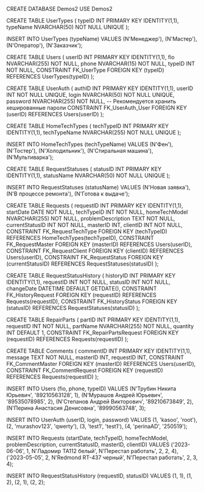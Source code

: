 CREATE DATABASE Demos2
USE Demos2

CREATE TABLE UserTypes (
    typeID INT PRIMARY KEY IDENTITY(1,1),
    typeName NVARCHAR(50) NOT NULL UNIQUE
);

INSERT INTO UserTypes (typeName)
VALUES 
    (N'Менеджер'),
    (N'Мастер'),
    (N'Оператор'),
    (N'Заказчик');

CREATE TABLE Users (
    userID INT PRIMARY KEY IDENTITY(1,1),
    fio NVARCHAR(255) NOT NULL,
    phone NVARCHAR(15) NOT NULL,
    typeID INT NOT NULL,
    CONSTRAINT FK_UserType FOREIGN KEY (typeID) REFERENCES UserTypes(typeID)
);

CREATE TABLE UserAuth (
    authID INT PRIMARY KEY IDENTITY(1,1),
    userID INT NOT NULL UNIQUE,
    login NVARCHAR(50) NOT NULL UNIQUE,
    password NVARCHAR(255) NOT NULL, -- Рекомендуется хранить хешированные пароли
    CONSTRAINT FK_UserAuth_User FOREIGN KEY (userID) REFERENCES Users(userID)
);

CREATE TABLE HomeTechTypes (
    techTypeID INT PRIMARY KEY IDENTITY(1,1),
    techTypeName NVARCHAR(255) NOT NULL UNIQUE
);

INSERT INTO HomeTechTypes (techTypeName)
VALUES 
    (N'Фен'),
    (N'Тостер'),
    (N'Холодильник'),
    (N'Стиральная машина'),
    (N'Мультиварка');

CREATE TABLE RequestStatuses (
    statusID INT PRIMARY KEY IDENTITY(1,1),
    statusName NVARCHAR(50) NOT NULL UNIQUE
);

INSERT INTO RequestStatuses (statusName)
VALUES 
    (N'Новая заявка'),
    (N'В процессе ремонта'),
    (N'Готова к выдаче');

CREATE TABLE Requests (
    requestID INT PRIMARY KEY IDENTITY(1,1),
    startDate DATE NOT NULL,
    techTypeID INT NOT NULL,
    homeTechModel NVARCHAR(255) NOT NULL,
    problemDescription TEXT NOT NULL,
    currentStatusID INT NOT NULL,
    masterID INT,
    clientID INT NOT NULL,
    CONSTRAINT FK_RequestTechType FOREIGN KEY (techTypeID) REFERENCES HomeTechTypes(techTypeID),
    CONSTRAINT FK_RequestMaster FOREIGN KEY (masterID) REFERENCES Users(userID),
    CONSTRAINT FK_RequestClient FOREIGN KEY (clientID) REFERENCES Users(userID),
    CONSTRAINT FK_RequestStatus FOREIGN KEY (currentStatusID) REFERENCES RequestStatuses(statusID)
);

CREATE TABLE RequestStatusHistory (
    historyID INT PRIMARY KEY IDENTITY(1,1),
    requestID INT NOT NULL,
    statusID INT NOT NULL,
    changeDate DATETIME DEFAULT GETDATE(),
    CONSTRAINT FK_HistoryRequest FOREIGN KEY (requestID) REFERENCES Requests(requestID),
    CONSTRAINT FK_HistoryStatus FOREIGN KEY (statusID) REFERENCES RequestStatuses(statusID)
);

CREATE TABLE RepairParts (
    partID INT PRIMARY KEY IDENTITY(1,1),
    requestID INT NOT NULL,
    partName NVARCHAR(255) NOT NULL,
    quantity INT DEFAULT 1,
    CONSTRAINT FK_RepairPartsRequest FOREIGN KEY (requestID) REFERENCES Requests(requestID)
);

CREATE TABLE Comments (
    commentID INT PRIMARY KEY IDENTITY(1,1),
    message TEXT NOT NULL,
    masterID INT,
    requestID INT,
    CONSTRAINT FK_CommentMaster FOREIGN KEY (masterID) REFERENCES Users(userID),
    CONSTRAINT FK_CommentRequest FOREIGN KEY (requestID) REFERENCES Requests(requestID)
);

INSERT INTO Users (fio, phone, typeID)
VALUES 
    (N'Трубин Никита Юрьевич', '89210563128', 1),
    (N'Мурашов Андрей Юрьевич', '89535078985', 2),
    (N'Степанов Андрей Викторович', '89210673849', 2),
    (N'Перина Анастасия Денисовна', '89990563748', 3);

INSERT INTO UserAuth (userID, login, password)
VALUES 
    (1, 'kasoo', 'root'),
    (2, 'murashov123', 'qwerty'),
    (3, 'test1', 'test1'),
    (4, 'perinaAD', '250519');

INSERT INTO Requests (startDate, techTypeID, homeTechModel, problemDescription, currentStatusID, masterID, clientID)
VALUES 
    ('2023-06-06', 1, N'Ладомир ТА112 белый', N'Перестал работать', 2, 2, 4),
    ('2023-05-05', 2, N'Redmond RT-437 черный', N'Перестал работать', 2, 3, 4);

INSERT INTO RequestStatusHistory (requestID, statusID)
VALUES 
    (1, 1),
    (1, 2),
    (2, 1),
    (2, 2);
